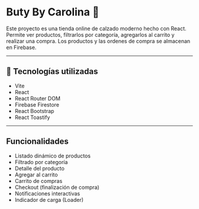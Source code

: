 # Buty By Carolina 👠

Este proyecto es una tienda online de calzado moderno hecho con React. Permite ver productos, filtrarlos por categoría, agregarlos al carrito y realizar una compra. Los productos y las ordenes de compra se almacenan en Firebase.

---

## 🚀 Tecnologías utilizadas

- Vite
- React
- React Router DOM
- Firebase Firestore
- React Bootstrap
- React Toastify

---

## Funcionalidades

- Listado dinámico de productos
- Filtrado por categoría
- Detalle del producto
- Agregar al carrito
- Carrito de compras
- Checkout (finalización de compra)
- Notificaciones interactivas
- Indicador de carga (Loader)

